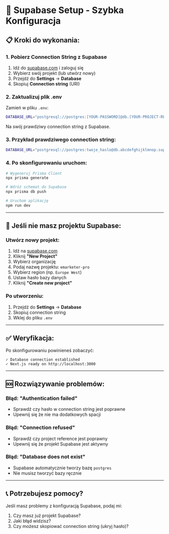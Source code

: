# 🚀 Supabase Setup - Szybka Konfiguracja

## 📋 Kroki do wykonania:

### 1. **Pobierz Connection String z Supabase**

1. Idź do [supabase.com](https://supabase.com) i zaloguj się
2. Wybierz swój projekt (lub utwórz nowy)
3. Przejdź do **Settings** → **Database**
4. Skopiuj **Connection string** (URI)

### 2. **Zaktualizuj plik .env**

Zamień w pliku `.env`:
```bash
DATABASE_URL="postgresql://postgres:[YOUR-PASSWORD]@db.[YOUR-PROJECT-REF].supabase.co:5432/postgres"
```

Na swój prawdziwy connection string z Supabase.

### 3. **Przykład prawdziwego connection string:**

```bash
DATABASE_URL="postgresql://postgres:twoje_haslo@db.abcdefghijklmnop.supabase.co:5432/postgres"
```

### 4. **Po skonfigurowaniu uruchom:**

```bash
# Wygeneruj Prisma Client
npx prisma generate

# Wdróż schemat do Supabase
npx prisma db push

# Uruchom aplikację
npm run dev
```

---

## 🔧 **Jeśli nie masz projektu Supabase:**

### Utwórz nowy projekt:
1. Idź na [supabase.com](https://supabase.com)
2. Kliknij **"New Project"**
3. Wybierz organizację
4. Podaj nazwę projektu: `emarketer-pro`
5. Wybierz region (np. `Europe West`)
6. Ustaw hasło bazy danych
7. Kliknij **"Create new project"**

### Po utworzeniu:
1. Przejdź do **Settings** → **Database**
2. Skopiuj connection string
3. Wklej do pliku `.env`

---

## ✅ **Weryfikacja:**

Po skonfigurowaniu powinieneś zobaczyć:
```
✓ Database connection established
✓ Next.js ready on http://localhost:3000
```

---

## 🆘 **Rozwiązywanie problemów:**

### Błąd: "Authentication failed"
- Sprawdź czy hasło w connection string jest poprawne
- Upewnij się że nie ma dodatkowych spacji

### Błąd: "Connection refused"
- Sprawdź czy project reference jest poprawny
- Upewnij się że projekt Supabase jest aktywny

### Błąd: "Database does not exist"
- Supabase automatycznie tworzy bazę `postgres`
- Nie musisz tworzyć bazy ręcznie

---

## 📞 **Potrzebujesz pomocy?**

Jeśli masz problemy z konfiguracją Supabase, podaj mi:
1. Czy masz już projekt Supabase?
2. Jaki błąd widzisz?
3. Czy możesz skopiować connection string (ukryj hasło)?

